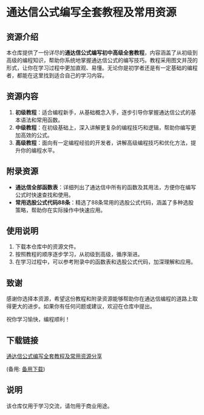 # 通达信公式编写全套教程及常用资源

## 资源介绍

本仓库提供了一份详尽的**通达信公式编写初中高级全套教程**，内容涵盖了从初级到高级的编程知识，帮助你系统地掌握通达信公式的编写技巧。教程采用图文并茂的形式，让你在学习过程中更加直观、易懂。无论你是初学者还是有一定基础的编程者，都能在这里找到适合自己的学习内容。

## 资源内容

1. **初级教程**：适合编程新手，从基础概念入手，逐步引导你掌握通达信公式的基本语法和常用函数。
2. **中级教程**：在初级基础上，深入讲解更复杂的编程技巧和逻辑，帮助你编写更加高效的公式。
3. **高级教程**：面向有一定编程经验的开发者，讲解高级编程技巧和优化方法，提升你的编程水平。

## 附录资源

- **通达信全部函数表**：详细列出了通达信中所有的函数及其用法，方便你在编写公式时快速查找和使用。
- **常用选股公式代码88条**：精选了88条常用的选股公式代码，涵盖了多种选股策略，帮助你在实际操作中快速应用。

## 使用说明

1. 下载本仓库中的资源文件。
2. 按照教程的顺序逐步学习，从初级到高级，循序渐进。
3. 在学习过程中，可以参考附录中的函数表和选股公式代码，加深理解和应用。

## 致谢

感谢你选择本资源，希望这份教程和附录资源能够帮助你在通达信编程的道路上取得更大的进步。如果你有任何问题或建议，欢迎在仓库中提出。

祝你学习愉快，编程顺利！

## 下载链接
[通达信公式编写全套教程及常用资源分享](https://pan.quark.cn/s/dfe4d713bcdc) 

(备用: [备用下载](https://pan.baidu.com/s/1Cq4sREVxYxJ5eHU590GUlw?pwd=1234))

## 说明

该仓库仅用于学习交流，请勿用于商业用途。
